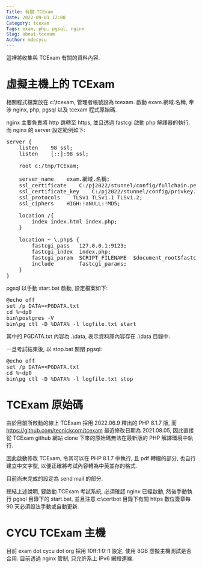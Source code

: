 ```yaml
---
Title: 有關 TCExam
Date: 2022-09-01 12:00
Category: tcexam
Tags: exam, php, pgsql, nginx
Slug: about-tcexam
Author: mdecycu
---
```


這裡將收集與 TCExam 有關的資料內容.

<!-- PELICAN_END_SUMMARY -->

虛擬主機上的 TCExam
====

相關程式檔案放在 c:\tcexam, 管理者帳號設為 tcexam. 啟動 exam.網域.名稱, 牽涉 nginx, php, pgsql 以及 tcexam 程式原始碼.

nginx 主要負責將 http 跳轉至 https, 並且透過 fastcgi 啟動 php 解譯器的執行. 而 nginx 的 server 設定範例如下:

<pre class="brush: jscript">
server { 
    listen    98 ssl;
    listen    [::]:98 ssl;
    
    root c:/tmp/TCExam;

    server_name    exam.網域.名稱;
    ssl_certificate    C:/pj2022/stunnel/config/fullchain.pem;
    ssl_certificate_key    C:/pj2022/stunnel/config/privkey.pem;
    ssl_protocols    TLSv1 TLSv1.1 TLSv1.2;
    ssl_ciphers    HIGH:!aNULL:!MD5;
    
    location /{ 
        index index.html index.php;
    }
    
    location ~ \.php$ {
        fastcgi_pass   127.0.0.1:9123;
        fastcgi_index  index.php;
        fastcgi_param  SCRIPT_FILENAME  $document_root$fastcgi_script_name;
        include        fastcgi_params;
    }
}
</pre>

pgsql 以手動 start.bat 啟動, 設定檔案如下:

<pre class="brush: jscript">
@echo off
set /p DATA=&lt;PGDATA.txt
cd %~dp0
bin\postgres -V
bin\pg_ctl -D %DATA% -l logfile.txt start
</pre>

其中的 PGDATA.txt 內容為 .\data, 表示資料庫內容存在 .\data 目錄中.

一旦考試結束後, 以 stop.bat 關閉 pgsql:

<pre class="brush: jscript">
@echo off
set /p DATA=&lt;PGDATA.txt
cd %~dp0
bin\pg_ctl -D %DATA% -l logfile.txt stop
</pre>

TCExam 原始碼
====

由於目前所啟動的線上 TCExam 採用 2022.06.9 釋出的 PHP 8.1.7 版, 而 <https://github.com/tecnickcom/tcexam> 最近修改日期為 2021.08.05, 因此直接從 TCExam github 網站 clone 下來的原始碼無法在最新版的 PHP 解譯環境中執行.

因此啟動修改 TCExam, 令其可以在 PHP 8.1.7 中執行, 且 pdf 轉檔的部分, 也自行建立中文字型, 以便正確將考試內容轉為中英並存的格式.

目前尚未完成的設定為 send mail 的部分.

總結上述說明, 要啟動 TCExam 考試系統, 必須確認 nginx 已經啟動, 然後手動執行 pgsql 目錄下的 start.bat, 並且注意 c:\certbot 目錄下有關 https 數位簽章每 90 天必須設法手動或自動更新.

CYCU TCExam 主機
====

目前 exam dot cycu dot org 採用 10ff:1:0::1 設定, 使用 8GB 虛擬主機測試是否合用. 目前透過 nginx 管制, 只允許系上 IPv6 網段連線.
